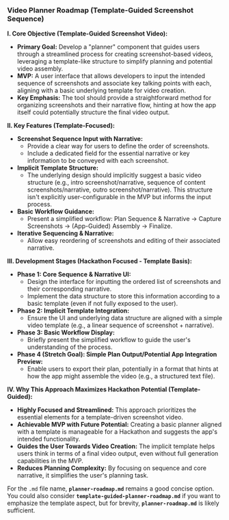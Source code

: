 ### Video Planner Roadmap (Template-Guided Screenshot Sequence)

**I. Core Objective (Template-Guided Screenshot Video):**

* **Primary Goal:** Develop a "planner" component that guides users through a streamlined process for creating screenshot-based videos, leveraging a template-like structure to simplify planning and potential video assembly.
* **MVP:** A user interface that allows developers to input the intended sequence of screenshots and associate key talking points with each, aligning with a basic underlying template for video creation.
* **Key Emphasis:** The tool should provide a straightforward method for organizing screenshots and their narrative flow, hinting at how the app itself could potentially structure the final video output.

**II. Key Features (Template-Focused):**

* **Screenshot Sequence Input with Narrative:**
    * Provide a clear way for users to define the order of screenshots.
    * Include a dedicated field for the essential narrative or key information to be conveyed with each screenshot.
* **Implicit Template Structure:**
    * The underlying design should implicitly suggest a basic video structure (e.g., intro screenshot/narrative, sequence of content screenshots/narrative, outro screenshot/narrative). This structure isn't explicitly user-configurable in the MVP but informs the input process.
* **Basic Workflow Guidance:**
    * Present a simplified workflow: Plan Sequence & Narrative -> Capture Screenshots -> (App-Guided) Assembly -> Finalize.
* **Iterative Sequencing & Narrative:**
    * Allow easy reordering of screenshots and editing of their associated narrative.

**III. Development Stages (Hackathon Focused - Template Basis):**

* **Phase 1: Core Sequence & Narrative UI:**
    * Design the interface for inputting the ordered list of screenshots and their corresponding narrative.
    * Implement the data structure to store this information according to a basic template (even if not fully exposed to the user).
* **Phase 2: Implicit Template Integration:**
    * Ensure the UI and underlying data structure are aligned with a simple video template (e.g., a linear sequence of screenshot + narrative).
* **Phase 3: Basic Workflow Display:**
    * Briefly present the simplified workflow to guide the user's understanding of the process.
* **Phase 4 (Stretch Goal): Simple Plan Output/Potential App Integration Preview:**
    * Enable users to export their plan, potentially in a format that hints at how the app might assemble the video (e.g., a structured text file).

**IV. Why This Approach Maximizes Hackathon Potential (Template-Guided):**

* **Highly Focused and Streamlined:** This approach prioritizes the essential elements for a template-driven screenshot video.
* **Achievable MVP with Future Potential:** Creating a basic planner aligned with a template is manageable for a Hackathon and suggests the app's intended functionality.
* **Guides the User Towards Video Creation:** The implicit template helps users think in terms of a final video output, even without full generation capabilities in the MVP.
* **Reduces Planning Complexity:** By focusing on sequence and core narrative, it simplifies the user's planning task.

For the `.md` file name, **`planner-roadmap.md`** remains a good concise option. You could also consider **`template-guided-planner-roadmap.md`** if you want to emphasize the template aspect, but for brevity, **`planner-roadmap.md`** is likely sufficient.
